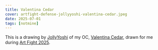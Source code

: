 ```yaml
---
title: Valentina Cedar
cover: artfight-defense-jollyyoshi-valentina-cedar.jpeg
date: 2025-07-01
tags: [notmine]
---
```

This is a drawing by [JollyYoshi](https://artfight.net/~JollyYoshi) of my OC, [Valentina Cedar](/ocs#valentina), drawn for me during [Art Fight 2025](https://artfight.net/).